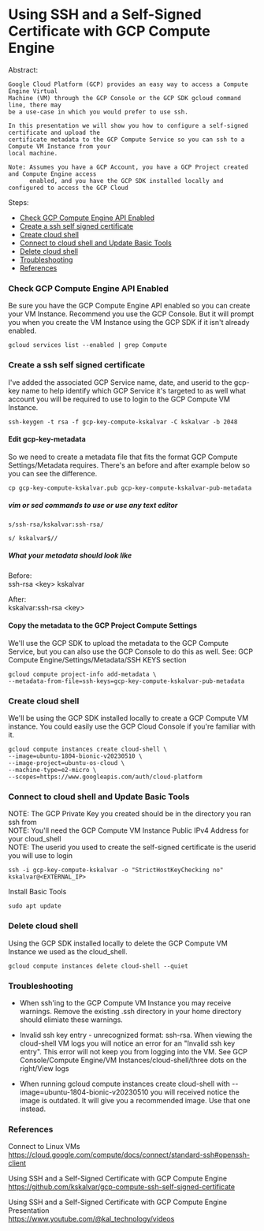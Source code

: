 Using SSH and a Self-Signed Certificate with GCP Compute Engine  
=======================================================
Abstract:
```
Google Cloud Platform (GCP) provides an easy way to access a Compute Engine Virtual
Machine (VM) through the GCP Console or the GCP SDK gcloud command line, there may
be a use-case in which you would prefer to use ssh.

In this presentation we will show you how to configure a self-signed certificate and upload the
certificate metadata to the GCP Compute Service so you can ssh to a Compute VM Instance from your
local machine.
```
```
Note: Assumes you have a GCP Account, you have a GCP Project created and Compute Engine access
      enabled, and you have the GCP SDK installed locally and configured to access the GCP Cloud  

```
Steps:  
* [Check GCP Compute Engine API Enabled](#Check-GCP-compute-Engine-API-Enabled)
* [Create a ssh self signed certificate](#Create-a-ssh-self-signed-certificate)
* [Create cloud shell](#Create-cloud-shell)
* [Connect to cloud shell and Update Basic Tools](#Connect-to-cloud-shell-and-Update-Basic-Tools)
* [Delete cloud shell](#Delete-cloud-shell)
* [Troubleshooting](#Troubleshooting)
* [References](#References)

### Check GCP Compute Engine API Enabled

Be sure you have the GCP Compute Engine API enabled so you can create your VM Instance.
Recommend you use the GCP Console.  But it will prompt you when you create the VM Instance using
the GCP SDK if it isn't already enabled.

```
gcloud services list --enabled | grep Compute
```

### Create a ssh self signed certificate

I've added the associated GCP Service name, date, and userid to the gcp-key name to help identify
which GCP Service it's targeted to as well what account you will be required to use to login to the
GCP Compute VM Instance.

```
ssh-keygen -t rsa -f gcp-key-compute-kskalvar -C kskalvar -b 2048
```

#### Edit gcp-key-metadata

So we need to create a metadata file that fits the format GCP Compute Settings/Metadata requires.
There's an before and after example below so you can see the difference.

```
cp gcp-key-compute-kskalvar.pub gcp-key-compute-kskalvar-pub-metadata
```
##### vim or sed commands to use or use any text editor
```
s/ssh-rsa/kskalvar:ssh-rsa/
```
```
s/ kskalvar$//
```

##### What your metadata should look like
Before:  
ssh-rsa \<key\> kskalvar

After:  
kskalvar:ssh-rsa \<key\>

#### Copy the metadata to the GCP Project Compute Settings 

We'll use the GCP SDK to upload the metadata to the GCP Compute Service, but you can also use
the GCP Console to do this as well. See: GCP Compute Engine/Settings/Metadata/SSH KEYS section

```
gcloud compute project-info add-metadata \
--metadata-from-file=ssh-keys=gcp-key-compute-kskalvar-pub-metadata
```
### Create cloud shell

We'll be using the GCP SDK installed locally to create a GCP Compute VM instance.  You could
easily use the GCP Cloud Console if you're familiar with it.

```
gcloud compute instances create cloud-shell \
--image=ubuntu-1804-bionic-v20230510 \
--image-project=ubuntu-os-cloud \
--machine-type=e2-micro \
--scopes=https://www.googleapis.com/auth/cloud-platform
```
### Connect to cloud shell and Update Basic Tools

NOTE: The GCP Private Key you created should be in the directory you ran ssh from  
NOTE: You'll need the GCP Compute VM Instance Public IPv4 Address for your cloud_shell  
NOTE: The userid you used to create the self-signed certificate is the userid you will use to login

```
ssh -i gcp-key-compute-kskalvar -o "StrictHostKeyChecking no" kskalvar@<EXTERNAL_IP>
```
Install Basic Tools
```
sudo apt update
```
### Delete cloud shell

Using the GCP SDK installed locally to delete the GCP Compute VM Instance we used as the cloud_shell.
```
gcloud compute instances delete cloud-shell --quiet
```
### Troubleshooting

* When ssh'ing to the GCP Compute VM Instance you may receive warnings.  Remove the
existing .ssh directory in your home directory should elimiate these warnings.

* Invalid ssh key entry - unrecognized format: ssh-rsa.  When viewing the cloud-shell VM logs you
will notice an error for an "Invalid ssh key entry".  This error will not keep you from logging into
the VM. See GCP Console/Compute Engine/VM Instances/cloud-shell/three dots on the right/View logs

* When running gcloud compute instances create cloud-shell with --image=ubuntu-1804-bionic-v20230510
you will received notice the image is outdated.  It will give you a recommended image.  Use that one
instead.

### References

Connect to Linux VMs  
https://cloud.google.com/compute/docs/connect/standard-ssh#openssh-client

Using SSH and a Self-Signed Certificate with GCP Compute Engine  
https://github.com/kskalvar/gcp-compute-ssh-self-signed-certificate

Using SSH and a Self-Signed Certificate with GCP Compute Engine Presentation  
https://www.youtube.com/@kal_technology/videos


